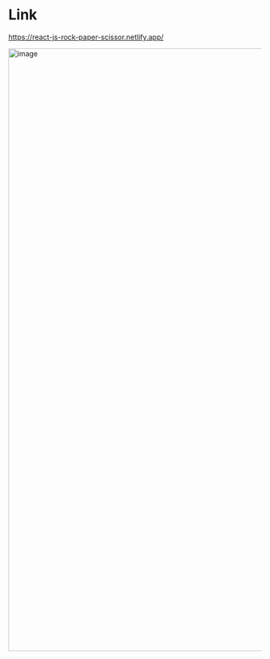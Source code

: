 # Link
https://react-js-rock-paper-scissor.netlify.app/


<img width="1200" alt="image" src="https://user-images.githubusercontent.com/25538870/168449810-23b6c79a-84d7-4b57-97a4-3dd48b3976cb.png">


